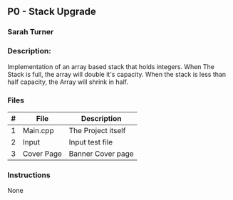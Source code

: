 ## P0 - Stack Upgrade
### Sarah Turner
### Description:

Implementation of an array based stack that holds integers.
When The Stack is full, the array will double it's capacity.
When the stack is less than half capacity, the Array will shrink
in half.

### Files

|   #   | File            | Description                                        |
| :---: | --------------- | -------------------------------------------------- |
|   1   | Main.cpp        | The Project itself      |
|   2   | Input           | Input test file         | 
|   3   | Cover Page      | Banner Cover page       |

### Instructions
None

